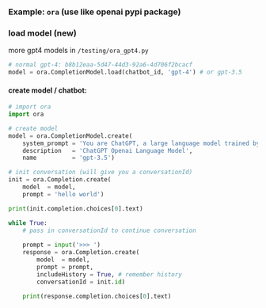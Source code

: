 ### Example: `ora` (use like openai pypi package) <a name="example-ora"></a>

### load model (new)

more gpt4 models in `/testing/ora_gpt4.py`

```python
# normal gpt-4: b8b12eaa-5d47-44d3-92a6-4d706f2bcacf
model = ora.CompletionModel.load(chatbot_id, 'gpt-4') # or gpt-3.5
```

#### create model / chatbot: 
```python
# import ora
import ora

# create model
model = ora.CompletionModel.create(
    system_prompt = 'You are ChatGPT, a large language model trained by OpenAI. Answer as concisely as possible',
    description   = 'ChatGPT Openai Language Model',
    name          = 'gpt-3.5')

# init conversation (will give you a conversationId)
init = ora.Completion.create(
    model  = model,
    prompt = 'hello world')

print(init.completion.choices[0].text)

while True:
    # pass in conversationId to continue conversation
    
    prompt = input('>>> ')
    response = ora.Completion.create(
        model  = model,
        prompt = prompt,
        includeHistory = True, # remember history
        conversationId = init.id)
    
    print(response.completion.choices[0].text)
```